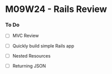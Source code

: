 # M09W24 - Rails Review

### To Do
- [ ] MVC Review
- [ ] Quickly build simple Rails app
- [ ] Nested Resources
- [ ] Returning JSON





















